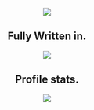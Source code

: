 <p align="center">
  <a href="https://discord.gg/cZkqyaRkb6">
    <img src="https://cdn.discordapp.com/attachments/835652361715712020/842756715400134667/dsafsdaf.png"></a>
</p>



<h2 align="center">Fully Written in.</h2>
<p align="center">
  <img src="https://cdn.discordapp.com/attachments/835652361715712020/842758450962366480/asgsdag.png"></a>
</p>

<h2 align="center">Profile stats.</h2>
<p align="center">
  <img align="center" src="https://github-readme-stats.vercel.app/api?username=ScopesDK&show_icons=true&theme=dark&locale=en"/>
<br />

</pre>
